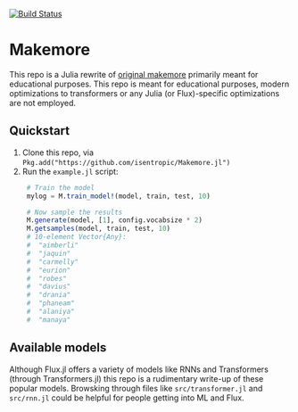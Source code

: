 [![Build Status](https://github.com/isentropic/Makemore.jl/actions/workflows/CI.yml/badge.svg?branch=main)](https://github.com/isentropic/Makemore.jl/actions/workflows/CI.yml?query=branch%3Amain)
# Makemore
This repo is a Julia rewrite of [original
makemore](https://github.com/karpathy/makemore) primarily meant for educational
purposes. This repo is meant for educational purposes, modern
optimizations to transformers or any Julia (or Flux)-specific optimizations are
not employed.
## Quickstart
1. Clone this repo, via `Pkg.add("https://github.com/isentropic/Makemore.jl")`
2. Run the `example.jl` script:
   ```julia
	# Train the model
	mylog = M.train_model!(model, train, test, 10)

	# Now sample the results
	M.generate(model, [1], config.vocabsize * 2)
	M.getsamples(model, train, test, 10)
	# 10-element Vector{Any}:
	#  "aimberli"
	#  "jaquin"
	#  "carmelly"
	#  "eurion"
	#  "robes"
	#  "davius"
	#  "drania"
	#  "phaneam"
	#  "alaniya"
	#  "manaya"
   ```

## Available models
Although Flux.jl offers a variety of models like RNNs and Transformers (through
Transformers.jl) this repo is a rudimentary write-up of these popular models.
Browsking through files like `src/transformer.jl` and `src/rnn.jl` could be
helpful for people getting into ML and Flux.  